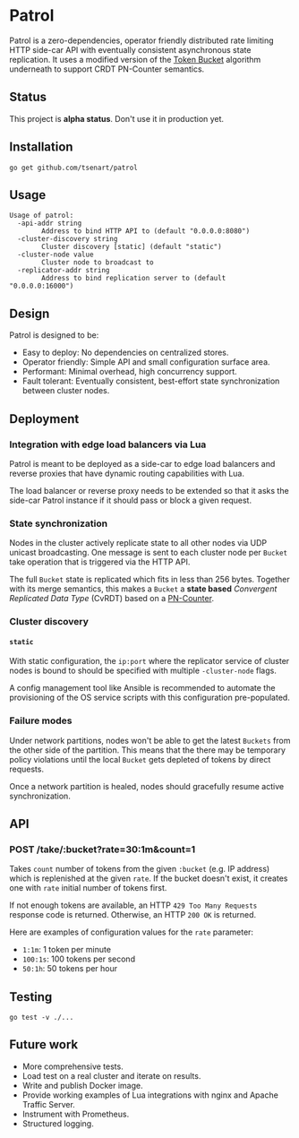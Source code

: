 # Patrol

Patrol is a zero-dependencies, operator friendly
distributed rate limiting HTTP side-car API with eventually
consistent asynchronous state replication. It uses a modified version of
the [Token Bucket](https://en.wikipedia.org/wiki/Token_bucket) algorithm
underneath to support CRDT PN-Counter semantics.

## Status

This project is **alpha status**. Don't use it in production yet.

## Installation

```console
go get github.com/tsenart/patrol
```

## Usage

```console
Usage of patrol:
  -api-addr string
    	Address to bind HTTP API to (default "0.0.0.0:8080")
  -cluster-discovery string
    	Cluster discovery [static] (default "static")
  -cluster-node value
    	Cluster node to broadcast to
  -replicator-addr string
    	Address to bind replication server to (default "0.0.0.0:16000")
```

## Design

Patrol is designed to be:

- Easy to deploy: No dependencies on centralized stores.
- Operator friendly: Simple API and small configuration surface area.
- Performant: Minimal overhead, high concurrency support.
- Fault tolerant: Eventually consistent, best-effort state synchronization between cluster nodes.

## Deployment

### Integration with edge load balancers via Lua

Patrol is meant to be deployed as a side-car to edge load balancers
and reverse proxies that have dynamic routing capabilities with
Lua.

The load balancer or reverse proxy needs to be extended so that it asks
the side-car Patrol instance if it should pass or block a given request.

### State synchronization

Nodes in the cluster actively replicate state to all other nodes via UDP
unicast broadcasting. One message is sent to each cluster node per `Bucket`
take operation that is triggered via the HTTP API.

The full `Bucket` state is replicated which fits in less than 256 bytes.
Together with its merge semantics, this makes a `Bucket` a **state based**
*Convergent Replicated Data Type* (CvRDT) based on a [PN-Counter](https://en.wikipedia.org/wiki/Conflict-free_replicated_data_type#PN-Counter_(Positive-Negative_Counter)).

### Cluster discovery

#### `static`

With static configuration, the `ip:port` where the replicator service of cluster nodes is bound to
should be specified with multiple `-cluster-node` flags.

A config management tool like Ansible is recommended to automate the provisioning
of the OS service scripts with this configuration pre-populated.

### Failure modes

Under network partitions, nodes won't be able to get the latest `Buckets` from
the other side of the partition. This means that the there may be temporary
policy violations until the local `Bucket` gets depleted of tokens by direct requests.

Once a network partition is healed, nodes should gracefully resume active synchronization.

## API

### POST /take/:bucket?rate=30:1m&count=1

Takes `count` number of tokens from the given `:bucket` (e.g. IP address) which is replenished
at the given `rate`. If the bucket doesn't exist, it creates one with `rate` initial number of tokens first.

If not enough tokens are available, an HTTP `429 Too Many Requests` response code is returned.
Otherwise, an HTTP `200 OK` is returned.

Here are examples of configuration values for the `rate` parameter:

- `1:1m`: 1 token per minute
- `100:1s`: 100 tokens per second
- `50:1h`: 50 tokens per hour

## Testing

```console
go test -v ./...
```

## Future work

- More comprehensive tests.
- Load test on a real cluster and iterate on results.
- Write and publish Docker image.
- Provide working examples of Lua integrations with nginx and Apache Traffic Server.
- Instrument with Prometheus.
- Structured logging.

